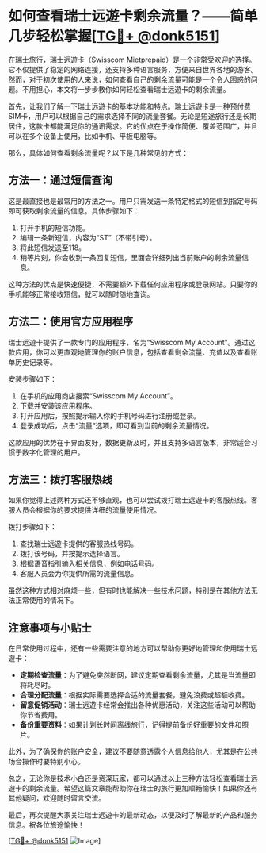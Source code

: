 # 如何查看瑞士远遊卡剩余流量？——简单几步轻松掌握[[TG💪+ @donk5151](https://t.me/s/donk5151)]

在瑞士旅行，瑞士远遊卡（Swisscom Mietprepaid）是一个非常受欢迎的选择。它不仅提供了稳定的网络连接，还支持多种语言服务，方便来自世界各地的游客。然而，对于初次使用的人来说，如何查看自己的剩余流量可能是一个令人困惑的问题。不用担心，本文将一步步教你如何轻松查看瑞士远遊卡的剩余流量。

首先，让我们了解一下瑞士远遊卡的基本功能和特点。瑞士远遊卡是一种预付费SIM卡，用户可以根据自己的需求选择不同的流量套餐。无论是短途旅行还是长期居住，这款卡都能满足你的通讯需求。它的优点在于操作简便、覆盖范围广，并且可以在多个设备上使用，比如手机、平板电脑等。

那么，具体如何查看剩余流量呢？以下是几种常见的方式：

## 方法一：通过短信查询

这是最直接也是最常用的方法之一。用户只需发送一条特定格式的短信到指定号码即可获取剩余流量的信息。具体步骤如下：

1. 打开手机的短信功能。
2. 编辑一条新短信，内容为“ST”（不带引号）。
3. 将此短信发送至118。
4. 稍等片刻，你会收到一条回复短信，里面会详细列出当前账户的剩余流量信息。

这种方法的优点是快速便捷，不需要额外下载任何应用程序或登录网站。只要你的手机能够正常接收短信，就可以随时随地查询。

## 方法二：使用官方应用程序

瑞士远遊卡提供了一款专门的应用程序，名为“Swisscom My Account”。通过这款应用，你可以更直观地管理你的账户信息，包括查看剩余流量、充值以及查看账单历史记录等。

安装步骤如下：
1. 在手机的应用商店搜索“Swisscom My Account”。
2. 下载并安装该应用程序。
3. 打开应用后，按照提示输入你的手机号码进行注册或登录。
4. 登录成功后，点击“流量”选项，即可看到当前的剩余流量情况。

这款应用的优势在于界面友好，数据更新及时，并且支持多语言版本，非常适合习惯于数字化管理的用户。

## 方法三：拨打客服热线

如果你觉得上述两种方式还不够直观，也可以尝试拨打瑞士远遊卡的客服热线。客服人员会根据你的要求提供详细的流量使用情况。

拨打步骤如下：
1. 查找瑞士远遊卡提供的客服热线号码。
2. 拨打该号码，并按提示选择语言。
3. 根据语音指引输入相关信息，例如电话号码。
4. 客服人员会为你提供所需的流量信息。

虽然这种方式相对麻烦一些，但有时也能解决一些技术问题，特别是在其他方法无法正常使用的情况下。

## 注意事项与小贴士

在日常使用过程中，还有一些需要注意的地方可以帮助你更好地管理和使用瑞士远遊卡：

- **定期检查流量**：为了避免突然断网，建议定期查看剩余流量，尤其是当流量即将耗尽时。
- **合理分配流量**：根据实际需要选择合适的流量套餐，避免浪费或超额收费。
- **留意促销活动**：瑞士远遊卡经常会推出各种优惠活动，关注这些活动可以帮助你节省费用。
- **备份重要资料**：如果计划长时间离线旅行，记得提前备份好重要的文件和照片。

此外，为了确保你的账户安全，建议不要随意透露个人信息给他人，尤其是在公共场合操作时要特别小心。

总之，无论你是技术小白还是资深玩家，都可以通过以上三种方法轻松查看瑞士远遊卡的剩余流量。希望这篇文章能帮助你在瑞士的旅行更加顺畅愉快！如果你还有其他疑问，欢迎随时留言交流。

最后，再次提醒大家关注瑞士远遊卡的最新动态，以便及时了解最新的产品和服务信息。祝各位旅途愉快！

[[TG💪+ @donk5151](https://t.me/s/donk5151) ![Image](https://i.postimg.cc/rwNCRYN7/Snipaste-2025-04-30-17-27-05.png)]